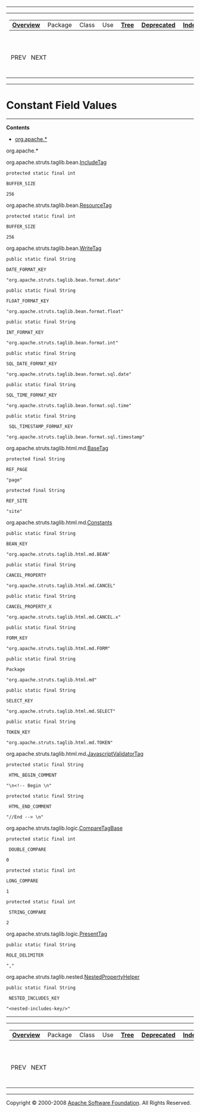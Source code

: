 ------------------------------------------------------------------------

<span id="navbar_top"></span> [](#skip-navbar_top "Skip navigation links")

<table>
<colgroup>
<col width="50%" />
<col width="50%" />
</colgroup>
<tbody>
<tr class="odd">
<td align="left"><span id="navbar_top_firstrow"></span>
<table>
<tbody>
<tr class="odd">
<td align="left"><a href="overview-summary.html.md"><strong>Overview</strong></a> </td>
<td align="left">Package </td>
<td align="left">Class </td>
<td align="left">Use </td>
<td align="left"><a href="overview-tree.html.md"><strong>Tree</strong></a> </td>
<td align="left"><a href="deprecated-list.html.md"><strong>Deprecated</strong></a> </td>
<td align="left"><a href="index-all.html.md"><strong>Index</strong></a> </td>
<td align="left"><a href="help-doc.html.md"><strong>Help</strong></a> </td>
</tr>
</tbody>
</table></td>
<td align="left"></td>
</tr>
<tr class="even">
<td align="left"> PREV   NEXT</td>
<td align="left"><a href="index.html.md?constant-values.html"><strong>FRAMES</strong></a>    <a href="constant-values.html"><strong>NO FRAMES</strong></a>    
<a href="allclasses-noframe.html.md"><strong>All Classes</strong></a></td>
</tr>
</tbody>
</table>

<span id="skip-navbar_top"></span>

------------------------------------------------------------------------

Constant Field Values
=====================

------------------------------------------------------------------------

**Contents**

-   [org.apache.\*](#org.apache)

<span id="org.apache"></span>

org.apache.\*

<span id="org.apache.struts.taglib.bean.IncludeTag.BUFFER_SIZE"></span>

org.apache.struts.taglib.bean.[IncludeTag](org/apache/struts/taglib/bean/IncludeTag.html.md "class in org.apache.struts.taglib.bean")

`protected static final int`

`BUFFER_SIZE`

`256`

<span id="org.apache.struts.taglib.bean.ResourceTag.BUFFER_SIZE"></span>

org.apache.struts.taglib.bean.[ResourceTag](org/apache/struts/taglib/bean/ResourceTag.html.md "class in org.apache.struts.taglib.bean")

`protected static final int`

`BUFFER_SIZE`

`256`

<span id="org.apache.struts.taglib.bean.WriteTag.DATE_FORMAT_KEY"></span> <span id="org.apache.struts.taglib.bean.WriteTag.FLOAT_FORMAT_KEY"></span> <span id="org.apache.struts.taglib.bean.WriteTag.INT_FORMAT_KEY"></span> <span id="org.apache.struts.taglib.bean.WriteTag.SQL_DATE_FORMAT_KEY"></span> <span id="org.apache.struts.taglib.bean.WriteTag.SQL_TIME_FORMAT_KEY"></span> <span id="org.apache.struts.taglib.bean.WriteTag.SQL_TIMESTAMP_FORMAT_KEY"></span>

org.apache.struts.taglib.bean.[WriteTag](org/apache/struts/taglib/bean/WriteTag.html.md "class in org.apache.struts.taglib.bean")

`public static final String`

`DATE_FORMAT_KEY`

`"org.apache.struts.taglib.bean.format.date"`

`public static final String`

`FLOAT_FORMAT_KEY`

`"org.apache.struts.taglib.bean.format.float"`

`public static final String`

`INT_FORMAT_KEY`

`"org.apache.struts.taglib.bean.format.int"`

`public static final String`

`SQL_DATE_FORMAT_KEY`

`"org.apache.struts.taglib.bean.format.sql.date"`

`public static final String`

`SQL_TIME_FORMAT_KEY`

`"org.apache.struts.taglib.bean.format.sql.time"`

`public static final String`

` SQL_TIMESTAMP_FORMAT_KEY`

`"org.apache.struts.taglib.bean.format.sql.timestamp"`

<span id="org.apache.struts.taglib.html.md.BaseTag.REF_PAGE"></span> <span id="org.apache.struts.taglib.html.BaseTag.REF_SITE"></span>

org.apache.struts.taglib.html.md.[BaseTag](org/apache/struts/taglib/html/BaseTag.html "class in org.apache.struts.taglib.html")

`protected final String`

`REF_PAGE`

`"page"`

`protected final String`

`REF_SITE`

`"site"`

<span id="org.apache.struts.taglib.html.md.Constants.BEAN_KEY"></span> <span id="org.apache.struts.taglib.html.Constants.CANCEL_PROPERTY"></span> <span id="org.apache.struts.taglib.html.Constants.CANCEL_PROPERTY_X"></span> <span id="org.apache.struts.taglib.html.Constants.FORM_KEY"></span> <span id="org.apache.struts.taglib.html.Constants.Package"></span> <span id="org.apache.struts.taglib.html.Constants.SELECT_KEY"></span> <span id="org.apache.struts.taglib.html.Constants.TOKEN_KEY"></span>

org.apache.struts.taglib.html.md.[Constants](org/apache/struts/taglib/html/Constants.html "class in org.apache.struts.taglib.html")

`public static final String`

`BEAN_KEY`

`"org.apache.struts.taglib.html.md.BEAN"`

`public static final String`

`CANCEL_PROPERTY`

`"org.apache.struts.taglib.html.md.CANCEL"`

`public static final String`

`CANCEL_PROPERTY_X`

`"org.apache.struts.taglib.html.md.CANCEL.x"`

`public static final String`

`FORM_KEY`

`"org.apache.struts.taglib.html.md.FORM"`

`public static final String`

`Package`

`"org.apache.struts.taglib.html.md"`

`public static final String`

`SELECT_KEY`

`"org.apache.struts.taglib.html.md.SELECT"`

`public static final String`

`TOKEN_KEY`

`"org.apache.struts.taglib.html.md.TOKEN"`

<span id="org.apache.struts.taglib.html.md.JavascriptValidatorTag.HTML_BEGIN_COMMENT"></span><span id="org.apache.struts.taglib.html.JavascriptValidatorTag.HTML_END_COMMENT"></span>

org.apache.struts.taglib.html.md.[JavascriptValidatorTag](org/apache/struts/taglib/html/JavascriptValidatorTag.html "class in org.apache.struts.taglib.html")

`protected static final String`

` HTML_BEGIN_COMMENT`

`"\n<!-- Begin \n"`

`protected static final String`

` HTML_END_COMMENT`

`"//End --> \n"`

<span id="org.apache.struts.taglib.logic.CompareTagBase.DOUBLE_COMPARE"></span> <span id="org.apache.struts.taglib.logic.CompareTagBase.LONG_COMPARE"></span> <span id="org.apache.struts.taglib.logic.CompareTagBase.STRING_COMPARE"></span>

org.apache.struts.taglib.logic.[CompareTagBase](org/apache/struts/taglib/logic/CompareTagBase.html.md "class in org.apache.struts.taglib.logic")

`protected static final int`

` DOUBLE_COMPARE`

`0`

`protected static final int`

`LONG_COMPARE`

`1`

`protected static final int`

` STRING_COMPARE`

`2`

<span id="org.apache.struts.taglib.logic.PresentTag.ROLE_DELIMITER"></span>

org.apache.struts.taglib.logic.[PresentTag](org/apache/struts/taglib/logic/PresentTag.html.md "class in org.apache.struts.taglib.logic")

`public static final String`

`ROLE_DELIMITER`

`","`

<span id="org.apache.struts.taglib.nested.NestedPropertyHelper.NESTED_INCLUDES_KEY"></span>

org.apache.struts.taglib.nested.[NestedPropertyHelper](org/apache/struts/taglib/nested/NestedPropertyHelper.html.md "class in org.apache.struts.taglib.nested")

`public static final String`

` NESTED_INCLUDES_KEY`

`"<nested-includes-key/>"`

------------------------------------------------------------------------

<span id="navbar_bottom"></span> [](#skip-navbar_bottom "Skip navigation links")

<table>
<colgroup>
<col width="50%" />
<col width="50%" />
</colgroup>
<tbody>
<tr class="odd">
<td align="left"><span id="navbar_bottom_firstrow"></span>
<table>
<tbody>
<tr class="odd">
<td align="left"><a href="overview-summary.html.md"><strong>Overview</strong></a> </td>
<td align="left">Package </td>
<td align="left">Class </td>
<td align="left">Use </td>
<td align="left"><a href="overview-tree.html.md"><strong>Tree</strong></a> </td>
<td align="left"><a href="deprecated-list.html.md"><strong>Deprecated</strong></a> </td>
<td align="left"><a href="index-all.html.md"><strong>Index</strong></a> </td>
<td align="left"><a href="help-doc.html.md"><strong>Help</strong></a> </td>
</tr>
</tbody>
</table></td>
<td align="left"></td>
</tr>
<tr class="even">
<td align="left"> PREV   NEXT</td>
<td align="left"><a href="index.html.md?constant-values.html"><strong>FRAMES</strong></a>    <a href="constant-values.html"><strong>NO FRAMES</strong></a>    
<a href="allclasses-noframe.html.md"><strong>All Classes</strong></a></td>
</tr>
</tbody>
</table>

<span id="skip-navbar_bottom"></span>

------------------------------------------------------------------------

Copyright © 2000-2008 [Apache Software Foundation](http://www.apache.org/). All Rights Reserved.
